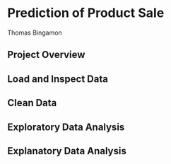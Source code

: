 # Prediction of Product Sale
Thomas Bingamon

## Project Overview

## Load and Inspect Data

## Clean Data

## Exploratory Data Analysis

## Explanatory Data Analysis
